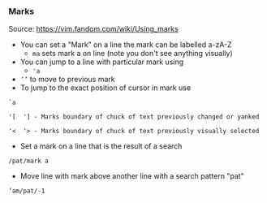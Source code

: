 ### Marks
Source: https://vim.fandom.com/wiki/Using_marks
- You can set a "Mark" on a line the mark can be labelled a-zA-Z
	- `ma` sets mark a on line (note you don't see anything visually)
- You can jump to a line with particular mark using
	- `'a` 
- `’’` to move to previous mark
- To jump to the exact position of cursor in mark use
```
`a
```

```
'[  '] - Marks boundary of chuck of text previously changed or yanked
```

```
'<  '> - Marks boundary of chuck of text previously visually selected
```

- Set a mark on a line that is the result of a search
```
/pat/mark a
```
- Move line with mark above another line with a search pattern "pat"
```
‘am/pat/-1
```

